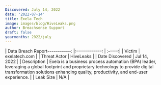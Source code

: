 ```yaml
---
Discovered: July 14, 2022
date: '2022-07-14'
title: Exela Tech
image: images/blog/HiveLeaks.png
author: Breachsense Support
draft: false
yearmonths: 2022/july
---
```


| Data Breach Report------------:     |:-------------:    | :-----:|
| Victim      | exelatech.com      | 
| Threat Actor      | HiveLeaks      | 
| Date Discovered      | Jul 14, 2022      | 
| Description      | Exela is a business process automation (BPA) leader, leveraging a global footprint and proprietary technology to provide digital transformation solutions enhancing quality, productivity, and end-user experience.      | 
| Leak Size      | N/A      | 

